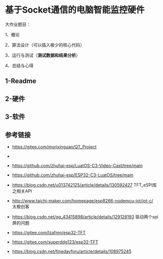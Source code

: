 # 基于Socket通信的电脑智能监控硬件







大作业题目：

1、概论

2、算法设计（可以插入极少的核心代码）

3、运行与测试（**测试数据和结果分析**）

4、总结与心得





## 1-Readme





## 2-硬件





## 3-软件







## 参考链接

- https://gitee.com/morixinguan/QT_Project

- 

- https://github.com/zhuhai-esp/LuatOS-C3-Video-Cast/tree/main

- https://github.com/zhuhai-esp/ESP32-C3-LuatOS/tree/main

- https://blog.csdn.net/u013742125/article/details/130592427     TFT_eSPI库之相关API

- http://www.taichi-maker.com/homepage/esp8266-nodemcu-iot/iot-c/    太极创客   

- https://blog.csdn.net/qq_43415898/article/details/129126193    驱动两个spi屏的问题

- https://gitee.com/lzafmn/esp32-TFT

- https://gitee.com/superddg123/esp32-TFT

- https://blog.csdn.net/finedayforu/article/details/108975245    

  






